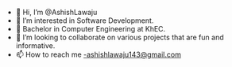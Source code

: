 - 👋 Hi, I’m @AshishLawaju
- 👀 I’m interested in Software Development.
- 🌱 Bachelor in Computer Engineering at KhEC.
- 💞️ I’m looking to collaborate on various projects that are fun and informative.
- 📫 How to reach me -ashishlawaju143@gmail.com


